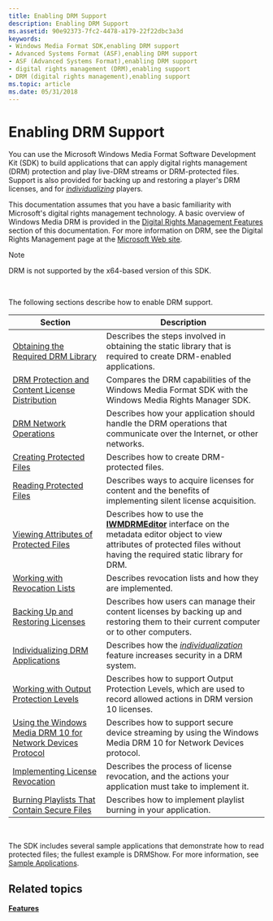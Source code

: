 ```yaml
---
title: Enabling DRM Support
description: Enabling DRM Support
ms.assetid: 90e92373-7fc2-4478-a179-22f22dbc3a3d
keywords:
- Windows Media Format SDK,enabling DRM support
- Advanced Systems Format (ASF),enabling DRM support
- ASF (Advanced Systems Format),enabling DRM support
- digital rights management (DRM),enabling support
- DRM (digital rights management),enabling support
ms.topic: article
ms.date: 05/31/2018
---
```


# Enabling DRM Support

You can use the Microsoft Windows Media Format Software Development Kit (SDK) to build applications that can apply digital rights management (DRM) protection and play live-DRM streams or DRM-protected files. Support is also provided for backing up and restoring a player's DRM licenses, and for [*individualizing*](wmformat-glossary.md) players.

This documentation assumes that you have a basic familiarity with Microsoft's digital rights management technology. A basic overview of Windows Media DRM is provided in the [Digital Rights Management Features](digital-rights-management-features.md) section of this documentation. For more information on DRM, see the Digital Rights Management page at the [Microsoft Web site](https://go.microsoft.com/fwlink/p/?linkid=10404).

> [!Note]  
> DRM is not supported by the x64-based version of this SDK.

 

The following sections describe how to enable DRM support.



| Section                                                                                                                        | Description                                                                                                                                                                                     |
|--------------------------------------------------------------------------------------------------------------------------------|-------------------------------------------------------------------------------------------------------------------------------------------------------------------------------------------------|
| [Obtaining the Required DRM Library](obtaining-the-required-drm-library.md)                                                   | Describes the steps involved in obtaining the static library that is required to create DRM-enabled applications.                                                                               |
| [DRM Protection and Content License Distribution](drm-protection-and-content-license-distribution.md)                         | Compares the DRM capabilities of the Windows Media Format SDK with the Windows Media Rights Manager SDK.                                                                                        |
| [DRM Network Operations](drm-network-operations.md)                                                                           | Describes how your application should handle the DRM operations that communicate over the Internet, or other networks.                                                                          |
| [Creating Protected Files](creating-protected-files.md)                                                                       | Describes how to create DRM-protected files.                                                                                                                                                    |
| [Reading Protected Files](reading-protected-files.md)                                                                         | Describes ways to acquire licenses for content and the benefits of implementing silent license acquisition.                                                                                     |
| [Viewing Attributes of Protected Files](viewing-attributes-of-protected-files.md)                                             | Describes how to use the [**IWMDRMEditor**](/windows/desktop/api/wmsdkidl/nn-wmsdkidl-iwmdrmeditor) interface on the metadata editor object to view attributes of protected files without having the required static library for DRM. |
| [Working with Revocation Lists](working-with-revocation-lists.md)                                                             | Describes revocation lists and how they are implemented.                                                                                                                                        |
| [Backing Up and Restoring Licenses](backing-up-and-restoring-licenses.md)                                                     | Describes how users can manage their content licenses by backing up and restoring them to their current computer or to other computers.                                                         |
| [Individualizing DRM Applications](individualizing-drm-applications.md)                                                       | Describes how the [*individualization*](wmformat-glossary.md) feature increases security in a DRM system.                                                           |
| [Working with Output Protection Levels](working-with-output-protection-levels.md)                                             | Describes how to support Output Protection Levels, which are used to record allowed actions in DRM version 10 licenses.                                                                         |
| [Using the Windows Media DRM 10 for Network Devices Protocol](using-the-windows-media-drm-10-for-network-devices-protocol.md) | Describes how to support secure device streaming by using the Windows Media DRM 10 for Network Devices protocol.                                                                                |
| [Implementing License Revocation](implementing-license-revocation.md)                                                         | Describes the process of license revocation, and the actions your application must take to implement it.                                                                                        |
| [Burning Playlists That Contain Secure Files](burning-playlists-that-contain-secure-files.md)                                 | Describes how to implement playlist burning in your application.                                                                                                                                |



 

The SDK includes several sample applications that demonstrate how to read protected files; the fullest example is DRMShow. For more information, see [Sample Applications](sample-applications.md).

## Related topics

<dl> <dt>

[**Features**](features.md)
</dt> </dl>

 

 





